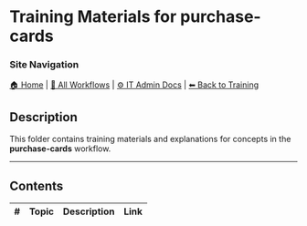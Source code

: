 # Training Materials for purchase-cards

### Site Navigation
[🏠 Home](../../../README.md) | [📂 All Workflows](../../../users/users.md) | [⚙ IT Admin Docs](../../../it-admins/README.md) | [⬅ Back to Training](../README.md)

## Description

This folder contains training materials and explanations for concepts in the **purchase-cards** workflow.

---

## Contents

| **#** | **Topic** | **Description** | **Link** |
|---|---|---|---|